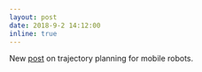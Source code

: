 ```yaml
---
layout: post
date: 2018-9-2 14:12:00
inline: true
---
```


New [post](blog/2018/eta3traj) on trajectory planning for mobile robots.
